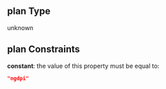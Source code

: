 ## plan Type

unknown

## plan Constraints

**constant**: the value of this property must be equal to:

```json
"ngdpi"
```
